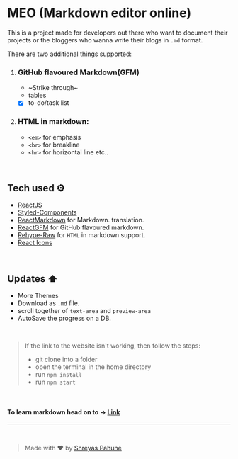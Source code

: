 # MEO (Markdown editor online)

This is a project made for developers out there who want to document their projects or the bloggers who wanna write their blogs in `.md` format.

There are two additional things supported:

1. ### GitHub flavoured Markdown(GFM)
   - ~Strike through~
   - tables
   - [x] to-do/task list
2. ### HTML in markdown:

   - `<em>` for emphasis
   - `<br>` for breakline
   - `<hr>` for horizontal line etc..


<br>
 
## Tech used ⚙️
- [ReactJS](https://reactjs.org/)
- [Styled-Components](https://styled-components.com/)
- [ReactMarkdown](https://github.com/remarkjs/react-markdown) for Markdown.  translation. 
- [ReactGFM](https://www.npmjs.com/package/remark-g) for GitHub flavoured markdown.
- [Rehype-Raw](https://www.npmjs.com/package/rehype-raw) for `HTML` in markdown support.
- [React Icons](https://react-icons.github.io/react-ico)

<br>

## Updates ⬆️

- More Themes
- Download as `.md` file.
- scroll together of `text-area` and `preview-area`
- AutoSave the progress on a DB.

<br>


> If the link to the website isn't working, then follow the steps:
>  - git clone into a folder
>  - open the terminal in the home directory 
>  - run `npm install`
>  - run `npm start`

<br>

#### To learn markdown head on to -> [Link](https://www.markdownguide.org/basic-syntax/)

---


<br>

> Made with ❤️ by [Shreyas Pahune](https://www.twitter.com/PahuneShreyas)
